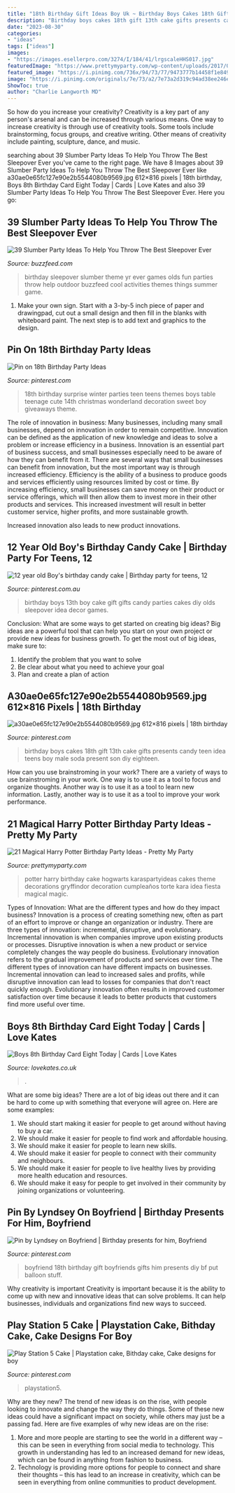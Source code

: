 ```yaml
---
title: "18th Birthday Gift Ideas Boy Uk ~ Birthday Boys Cakes 18th Gift 13th Cake Gifts Presents Candy Teen Idea Teens Boy Male Soda Present Son Diy Eighteen"
description: "Birthday boys cakes 18th gift 13th cake gifts presents candy teen idea teens boy male soda present son diy eighteen"
date: "2023-08-30"
categories:
- "ideas"
tags: ["ideas"]
images:
- "https://images.esellerpro.com/3274/I/184/41/lrgscaleHHS017.jpg"
featuredImage: "https://www.prettymyparty.com/wp-content/uploads/2017/07/harry-potter-birthday-cake-e1500691012615.jpg"
featured_image: "https://i.pinimg.com/736x/94/73/77/9473777b14458f1e8495eef3a57c6218.jpg"
image: "https://i.pinimg.com/originals/7e/73/a2/7e73a2d319c94ad38ee246e30ecd09c6.jpg"
ShowToc: true
author: "Charlie Langworth MD"
---
```



So how do you increase your creativity?
Creativity is a key part of any person's arsenal and can be increased through various means. One way to increase creativity is through use of creativity tools. Some tools include brainstorming, focus groups, and creative writing. Other means of creativity include painting, sculpture, dance, and music.

	

		
searching about 39 Slumber Party Ideas To Help You Throw The Best Sleepover Ever you've came to the right page. We have 8 Images about 39 Slumber Party Ideas To Help You Throw The Best Sleepover Ever like a30ae0e65fc127e90e2b5544080b9569.jpg 612×816 pixels | 18th birthday, Boys 8th Birthday Card Eight Today | Cards | Love Kates and also 39 Slumber Party Ideas To Help You Throw The Best Sleepover Ever. Here you go:
		
    
## 39 Slumber Party Ideas To Help You Throw The Best Sleepover Ever

<img loading=lazy src="https://img.buzzfeed.com/buzzfeed-static/static/2019-08/12/21/campaign_images/63f7e4106ac6/39-slumber-party-ideas-to-help-you-throw-the-best-2-4561-1565646029-0_dblbig.jpg" onerror="this.onerror=null;this.src='https://tse4.mm.bing.net/th?id=OIP._wmBhLSY4PIWT41Gbb7YygHaE6&amp;pid=15.1';" alt="39 Slumber Party Ideas To Help You Throw The Best Sleepover Ever">

_Source: buzzfeed.com_

>birthday sleepover slumber theme yr ever games olds fun parties throw help outdoor buzzfeed cool activities themes things summer game. 

	

1. Make your own sign. Start with a 3-by-5 inch piece of paper and drawingpad, cut out a small design and then fill in the blanks with whiteboard paint. The next step is to add text and graphics to the design.

    
## Pin On 18th Birthday Party Ideas

<img loading=lazy src="https://i.pinimg.com/originals/7e/73/a2/7e73a2d319c94ad38ee246e30ecd09c6.jpg" onerror="this.onerror=null;this.src='https://tse2.mm.bing.net/th?id=OIP.hsUApkdxWe2JZlsLdETKnAHaJ3&amp;pid=15.1';" alt="Pin on 18th Birthday Party Ideas">

_Source: pinterest.com_

>18th birthday surprise winter parties teen teens themes boys table teenage cute 14th christmas wonderland decoration sweet boy giveaways theme. 

	

The role of innovation in business:
Many businesses, including many small businesses, depend on innovation in order to remain competitive. Innovation can be defined as the application of new knowledge and ideas to solve a problem or increase efficiency in a business. Innovation is an essential part of business success, and small businesses especially need to be aware of how they can benefit from it.
There are several ways that small businesses can benefit from innovation, but the most important way is through increased efficiency. Efficiency is the ability of a business to produce goods and services efficiently using resources limited by cost or time. By increasing efficiency, small businesses can save money on their product or service offerings, which will then allow them to invest more in their other products and services. This increased investment will result in better customer service, higher profits, and more sustainable growth.

Increased innovation also leads to new product innovations.

    
## 12 Year Old Boy&#039;s Birthday Candy Cake | Birthday Party For Teens, 12

<img loading=lazy src="https://i.pinimg.com/736x/d8/02/31/d8023168657f8a0e4b9c38cdbf0709e4---year-old-boy-birthday-party--year-old-boy-gifts.jpg" onerror="this.onerror=null;this.src='https://tse1.mm.bing.net/th?id=OIP.Dzr4nVQ2tNeo256wF_brfAAAAA&amp;pid=15.1';" alt="12 year old Boy&#039;s birthday candy cake | Birthday party for teens, 12">

_Source: pinterest.com.au_

>birthday boys 13th boy cake gift gifts candy parties cakes diy olds sleepover idea decor games. 

	

Conclusion: What are some ways to get started on creating big ideas?
Big ideas are a powerful tool that can help you start on your own project or provide new ideas for business growth. To get the most out of big ideas, make sure to:
1. Identify the problem that you want to solve
2. Be clear about what you need to achieve your goal
3. Plan and create a plan of action

    
## A30ae0e65fc127e90e2b5544080b9569.jpg 612×816 Pixels | 18th Birthday

<img loading=lazy src="https://i.pinimg.com/originals/50/ef/d4/50efd4e20c54af532734c7c1273def97.jpg" onerror="this.onerror=null;this.src='https://tse4.mm.bing.net/th?id=OIP.iMVHek0mtlGM6PEvRL2yNAHaJ4&amp;pid=15.1';" alt="a30ae0e65fc127e90e2b5544080b9569.jpg 612×816 pixels | 18th birthday">

_Source: pinterest.com_

>birthday boys cakes 18th gift 13th cake gifts presents candy teen idea teens boy male soda present son diy eighteen. 

	

How can you use brainstroming in your work?
There are a variety of ways to use brainstroming in your work. One way is to use it as a tool to focus and organize thoughts. Another way is to use it as a tool to learn new information. Lastly, another way is to use it as a tool to improve your work performance.

    
## 21 Magical Harry Potter Birthday Party Ideas - Pretty My Party

<img loading=lazy src="https://www.prettymyparty.com/wp-content/uploads/2017/07/harry-potter-birthday-cake-e1500691012615.jpg" onerror="this.onerror=null;this.src='https://tse1.mm.bing.net/th?id=OIP.qj0zmbtx7daxmAVyMjfIOQHaLH&amp;pid=15.1';" alt="21 Magical Harry Potter Birthday Party Ideas - Pretty My Party">

_Source: prettymyparty.com_

>potter harry birthday cake hogwarts karaspartyideas cakes theme decorations gryffindor decoration cumpleaños torte kara idea fiesta magical magic. 

	

Types of Innovation: What are the different types and how do they impact business?
Innovation is a process of creating something new, often as part of an effort to improve or change an organization or industry. There are three types of innovation: incremental, disruptive, and evolutionary. Incremental innovation is when companies improve upon existing products or processes. Disruptive innovation is when a new product or service completely changes the way people do business. Evolutionary innovation refers to the gradual improvement of products and services over time.
The different types of innovation can have different impacts on businesses. Incremental innovation can lead to increased sales and profits, while disruptive innovation can lead to losses for companies that don't react quickly enough. Evolutionary innovation often results in improved customer satisfaction over time because it leads to better products that customers find more useful over time.

    
## Boys 8th Birthday Card Eight Today | Cards | Love Kates

<img loading=lazy src="https://images.esellerpro.com/3274/I/184/41/lrgscaleHHS017.jpg" onerror="this.onerror=null;this.src='https://tse1.mm.bing.net/th?id=OIP.1am0K7Q8N3AcAnKTEcly2gHaKZ&amp;pid=15.1';" alt="Boys 8th Birthday Card Eight Today | Cards | Love Kates">

_Source: lovekates.co.uk_

>. 

	

What are some big ideas?
There are a lot of big ideas out there and it can be hard to come up with something that everyone will agree on. Here are some examples:
1. We should start making it easier for people to get around without having to buy a car.
2. We should make it easier for people to find work and affordable housing.
3. We should make it easier for people to learn new skills.
4. We should make it easier for people to connect with their community and neighbours.
5. We should make it easier for people to live healthy lives by providing more health education and resources.
6. We should make it easy for people to get involved in their community by joining organizations or volunteering.

    
## Pin By Lyndsey On Boyfriend | Birthday Presents For Him, Boyfriend

<img loading=lazy src="https://i.pinimg.com/736x/e1/15/de/e115deb73be00a8caf4c57267504f411--boyfriend-presents-boyfriend-ideas.jpg" onerror="this.onerror=null;this.src='https://tse3.mm.bing.net/th?id=OIP.0jO8V9YPhEZma2CMakSBkgHaJ6&amp;pid=15.1';" alt="Pin by Lyndsey on Boyfriend | Birthday presents for him, Boyfriend">

_Source: pinterest.com_

>boyfriend 18th birthday gift boyfriends gifts him presents diy bf put balloon stuff. 

	

Why creativity is important
Creativity is important because it is the ability to come up with new and innovative ideas that can solve problems. It can help businesses, individuals and organizations find new ways to succeed.

    
## Play Station 5 Cake | Playstation Cake, Bithday Cake, Cake Designs For Boy

<img loading=lazy src="https://i.pinimg.com/736x/94/73/77/9473777b14458f1e8495eef3a57c6218.jpg" onerror="this.onerror=null;this.src='https://tse3.mm.bing.net/th?id=OIP.CjeOo11CutwixbsQC-Lj8QHaJ3&amp;pid=15.1';" alt="Play Station 5 Cake | Playstation cake, Bithday cake, Cake designs for boy">

_Source: pinterest.com_

>playstation5. 

	

Why are they new?
The trend of new ideas is on the rise, with people looking to innovate and change the way they do things. Some of these new ideas could have a significant impact on society, while others may just be a passing fad. Here are five examples of why new ideas are on the rise: 
1) More and more people are starting to see the world in a different way – this can be seen in everything from social media to technology. This growth in understanding has led to an increased demand for new ideas, which can be found in anything from fashion to business. 
2) Technology is providing more options for people to connect and share their thoughts – this has lead to an increase in creativity, which can be seen in everything from online communities to product development.

